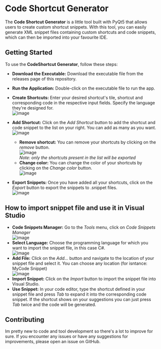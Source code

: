 # Code Shortcut Generator
The **Code Shortcut Generator** is a little tool built with PyQt5 that allows users to create custom shortcut snippets. With this tool, you can easily generate XML snippet files containing custom shortcuts and code snippets, which can then be imported into your favourite IDE.


## Getting Started
To use the **CodeShortcut Generator**, follow these steps:
  - **Download the Executable:** Download the executable file from the releases page of this repository.
  - **Run the Application:** Double-click on the executable file to run the app.
  - **Create Shortcuts:** Enter your desired shortcut's tile, shortcut and corresponding code in the respective input fields. Specify the language they're designed for. <br /> ![image](https://github.com/NRexha/CodeShortcutGenerator/assets/145846614/88b9c723-1925-4461-a7e1-5b2443f1c219)

    
- **Add Shortcut:** Click on the *Add Shortcut* button to add the shortcut and code snippet to the list on your right. You can add as many as you want.
 <br /> ![image](https://github.com/NRexha/CodeShortcutGenerator/assets/145846614/c7393541-9dd5-4add-ab52-1ca961987323)<br />

  - **Remove shortcut:** You can remove your shortcuts by clicking  on the *remove* button.
   <br /> ![image](https://github.com/NRexha/CodeShortcutGenerator/assets/145846614/6f99ddc8-325d-41c8-a319-d1f224e79890)<br />
      *Note: only the shortcuts present in the list will be exported*
  - **Change color:** You can change the color of your shortcuts by clicking on the *Change color* button.
    <br /> ![image](https://github.com/NRexha/CodeShortcutGenerator/assets/145846614/099397f7-a527-493c-9c18-3536b7e4af92)<br />
- **Export Snippets:** Once you have added all your shortcuts, click on the *Export* button to export the snippets to .snippet files.
  <br /> ![image](https://github.com/NRexha/CodeShortcutGenerator/assets/145846614/c292b791-efd5-4d3f-a66d-2001d6b52aa7)

## How to import snippet file and use it in Visual Studio
  - **Code Snippets Manager:** Go to the *Tools* menu, click on *Code Snippets Manager*
    <br /> ![image](https://github.com/NRexha/CodeShortcutGenerator/assets/145846614/ada0411f-10c6-4ad1-a277-78a69fd02d8c)<br />
  - **Select Language:** Choose the programming language for which you want to import the snippet file, in this case C#.
   <br /> ![image](https://github.com/NRexha/CodeShortcutGenerator/assets/145846614/9caa47d2-98ed-4c88-9c08-a92913d5589a)<br />
  - **Add File:** Click on the *Add...* button and navigate to the location of your snippet file and select it. You can choose any location (for isntance: MyCode Snippet)
   <br /> ![image](https://github.com/NRexha/CodeShortcutGenerator/assets/145846614/1f1271d7-d64c-48f2-84cc-5672f71fb937)<br />
  - **Import Snippet:** Click on the *Import* button to import the snippet file into Visual Studio.
  - **Use Snippet:** In your code editor, type the shortcut defined in your snippet file and press *Tab* to expand it into the corresponding code snippet. If the shortcut shows on your suggestions you can just press *Tab* twice and the code will be generated.

## Contributing
Im pretty new to code and tool development so there's a lot to improve for sure. If you encounter any issues or have any suggestions for improvements, please open an issue on GitHub.


